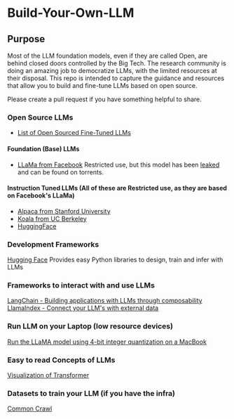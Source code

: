 # Build-Your-Own-LLM

## Purpose
Most of the LLM foundation models, even if they are called Open, are behind closed doors controlled by the Big Tech. The research community is doing an amazing job to democratize LLMs, with the limited resources at their disposal. This repo is intended to capture the guidance and resources that allow you to build and fine-tune LLMs based on open source.

Please create a pull request if you have something helpful to share.

### Open Source LLMs
+ [List of Open Sourced Fine-Tuned LLMs](https://medium.com/geekculture/list-of-open-sourced-fine-tuned-large-language-models-llm-8d95a2e0dc76)

#### Foundation (Base) LLMs
+ [LLaMa from Facebook](https://github.com/facebookresearch/llama) Restricted use, but this model has been [leaked](https://www.deeplearning.ai/the-batch/how-metas-llama-nlp-model-leaked/) and can be found on torrents.

#### Instruction Tuned LLMs (All of these are Restricted use, as they are based on Facebook's LLaMa)
+ [Alpaca from Stanford University](https://crfm.stanford.edu/2023/03/13/alpaca.html) 
+ [Koala from UC Berkeley](https://bair.berkeley.edu/blog/2023/04/03/koala/)
+ [HuggingFace](https://huggingface.co/OpenAssistant/oasst-sft-6-llama-30b-xor)

### Development Frameworks
[Hugging Face](https://huggingface.co/) Provides easy Python libraries to design, train and infer with LLMs

### Frameworks to interact with and use LLMs
[LangChain - Building applications with LLMs through composability](https://github.com/hwchase17/langchain)
[LlamaIndex - Connect your LLM's with external data](https://github.com/jerryjliu/llama_index)

### Run LLM on your Laptop (low resource devices)
[Run the LLaMA model using 4-bit integer quantization on a MacBook](https://github.com/ggerganov/llama.cpp)

### Easy to read Concepts of LLMs
[Visualization of Transformer](https://jalammar.github.io/illustrated-transformer/)

### Datasets to train your LLM (if you have the infra)
[Common Crawl](https://commoncrawl.org/)
